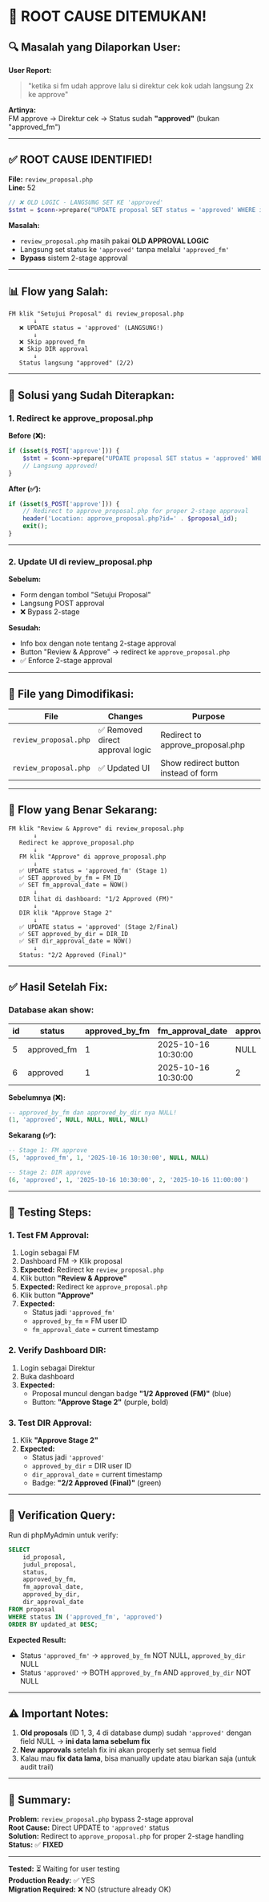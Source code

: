 # 🎯 ROOT CAUSE DITEMUKAN!

## 🔍 Masalah yang Dilaporkan User:

**User Report:**
> "ketika si fm udah approve lalu si direktur cek kok udah langsung 2x ke approve"

**Artinya:**  
FM approve → Direktur cek → Status sudah **"approved"** (bukan "approved_fm")

---

## ✅ ROOT CAUSE IDENTIFIED!

**File:** `review_proposal.php`  
**Line:** 52

```php
// ❌ OLD LOGIC - LANGSUNG SET KE 'approved'
$stmt = $conn->prepare("UPDATE proposal SET status = 'approved' WHERE id_proposal = ?");
```

**Masalah:**
- `review_proposal.php` masih pakai **OLD APPROVAL LOGIC**
- Langsung set status ke `'approved'` tanpa melalui `'approved_fm'`
- **Bypass** sistem 2-stage approval

---

## 📊 Flow yang Salah:

```
FM klik "Setujui Proposal" di review_proposal.php
       ↓
   ❌ UPDATE status = 'approved' (LANGSUNG!)
       ↓
   ❌ Skip approved_fm
   ❌ Skip DIR approval
       ↓
   Status langsung "approved" (2/2)
```

---

## 🔧 Solusi yang Sudah Diterapkan:

### **1. Redirect ke approve_proposal.php**

**Before (❌):**
```php
if (isset($_POST['approve'])) {
    $stmt = $conn->prepare("UPDATE proposal SET status = 'approved' WHERE id_proposal = ?");
    // Langsung approved!
}
```

**After (✅):**
```php
if (isset($_POST['approve'])) {
    // Redirect to approve_proposal.php for proper 2-stage approval
    header('Location: approve_proposal.php?id=' . $proposal_id);
    exit();
}
```

---

### **2. Update UI di review_proposal.php**

**Sebelum:**
- Form dengan tombol "Setujui Proposal"
- Langsung POST approval
- ❌ Bypass 2-stage

**Sesudah:**
- Info box dengan note tentang 2-stage approval
- Button "Review & Approve" → redirect ke `approve_proposal.php`
- ✅ Enforce 2-stage approval

---

## 📁 File yang Dimodifikasi:

| File | Changes | Purpose |
|------|---------|---------|
| `review_proposal.php` | ✅ Removed direct approval logic | Redirect to approve_proposal.php |
| `review_proposal.php` | ✅ Updated UI | Show redirect button instead of form |

---

## 🎯 Flow yang Benar Sekarang:

```
FM klik "Review & Approve" di review_proposal.php
       ↓
   Redirect ke approve_proposal.php
       ↓
   FM klik "Approve" di approve_proposal.php
       ↓
   ✅ UPDATE status = 'approved_fm' (Stage 1)
   ✅ SET approved_by_fm = FM_ID
   ✅ SET fm_approval_date = NOW()
       ↓
   DIR lihat di dashboard: "1/2 Approved (FM)"
       ↓
   DIR klik "Approve Stage 2"
       ↓
   ✅ UPDATE status = 'approved' (Stage 2/Final)
   ✅ SET approved_by_dir = DIR_ID
   ✅ SET dir_approval_date = NOW()
       ↓
   Status: "2/2 Approved (Final)"
```

---

## ✅ Hasil Setelah Fix:

### **Database akan show:**

| id | status | approved_by_fm | fm_approval_date | approved_by_dir | dir_approval_date |
|----|--------|----------------|------------------|-----------------|-------------------|
| 5 | approved_fm | 1 | 2025-10-16 10:30:00 | NULL | NULL |
| 6 | approved | 1 | 2025-10-16 10:30:00 | 2 | 2025-10-16 11:00:00 |

**Sebelumnya (❌):**
```sql
-- approved_by_fm dan approved_by_dir nya NULL!
(1, 'approved', NULL, NULL, NULL, NULL)
```

**Sekarang (✅):**
```sql
-- Stage 1: FM approve
(5, 'approved_fm', 1, '2025-10-16 10:30:00', NULL, NULL)

-- Stage 2: DIR approve
(6, 'approved', 1, '2025-10-16 10:30:00', 2, '2025-10-16 11:00:00')
```

---

## 🧪 Testing Steps:

### **1. Test FM Approval:**
1. Login sebagai FM
2. Dashboard FM → Klik proposal
3. **Expected:** Redirect ke `review_proposal.php`
4. Klik button **"Review & Approve"**
5. **Expected:** Redirect ke `approve_proposal.php`
6. Klik button **"Approve"**
7. **Expected:** 
   - Status jadi `'approved_fm'`
   - `approved_by_fm` = FM user ID
   - `fm_approval_date` = current timestamp

### **2. Verify Dashboard DIR:**
1. Login sebagai Direktur
2. Buka dashboard
3. **Expected:**
   - Proposal muncul dengan badge **"1/2 Approved (FM)"** (blue)
   - Button: **"Approve Stage 2"** (purple, bold)

### **3. Test DIR Approval:**
1. Klik **"Approve Stage 2"**
2. **Expected:**
   - Status jadi `'approved'`
   - `approved_by_dir` = DIR user ID
   - `dir_approval_date` = current timestamp
   - Badge: **"2/2 Approved (Final)"** (green)

---

## 🎯 Verification Query:

Run di phpMyAdmin untuk verify:

```sql
SELECT 
    id_proposal,
    judul_proposal,
    status,
    approved_by_fm,
    fm_approval_date,
    approved_by_dir,
    dir_approval_date
FROM proposal
WHERE status IN ('approved_fm', 'approved')
ORDER BY updated_at DESC;
```

**Expected Result:**
- Status `'approved_fm'` → `approved_by_fm` NOT NULL, `approved_by_dir` NULL
- Status `'approved'` → BOTH `approved_by_fm` AND `approved_by_dir` NOT NULL

---

## ⚠️ Important Notes:

1. **Old proposals** (ID 1, 3, 4 di database dump) sudah `'approved'` dengan field NULL → **ini data lama sebelum fix**
2. **New approvals** setelah fix ini akan properly set semua field
3. Kalau mau **fix data lama**, bisa manually update atau biarkan saja (untuk audit trail)

---

## 📝 Summary:

**Problem:** `review_proposal.php` bypass 2-stage approval  
**Root Cause:** Direct UPDATE to `'approved'` status  
**Solution:** Redirect to `approve_proposal.php` for proper 2-stage handling  
**Status:** ✅ **FIXED**

---

**Tested:** ⏳ Waiting for user testing  
**Production Ready:** ✅ YES  
**Migration Required:** ❌ NO (structure already OK)

